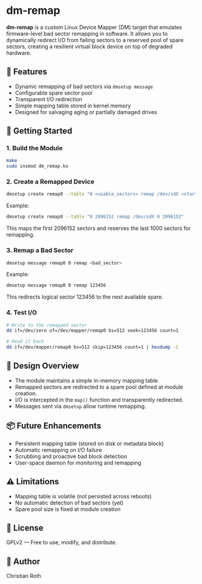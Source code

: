 # dm-remap

**dm-remap** is a custom Linux Device Mapper (DM) target that emulates firmware-level bad sector remapping in software. It allows you to dynamically redirect I/O from failing sectors to a reserved pool of spare sectors, creating a resilient virtual block device on top of degraded hardware.

## 🔧 Features

- Dynamic remapping of bad sectors via `dmsetup message`
- Configurable spare sector pool
- Transparent I/O redirection
- Simple mapping table stored in kernel memory
- Designed for salvaging aging or partially damaged drives

## 🚀 Getting Started

### 1. Build the Module

```bash  
make  
sudo insmod dm_remap.ko  
```

### 2. Create a Remapped Device

```bash  
dmsetup create remap0 --table "0 <usable_sectors> remap /dev/sdX <start_sector> <spare_start_sector>"  
```

Example:

```bash  
dmsetup create remap0 --table "0 2096152 remap /dev/sdX 0 2096152"  
```

This maps the first 2096152 sectors and reserves the last 1000 sectors for remapping.

### 3. Remap a Bad Sector

```bash  
dmsetup message remap0 0 remap <bad_sector>  
```

Example:

```bash  
dmsetup message remap0 0 remap 123456  
```

This redirects logical sector 123456 to the next available spare.

### 4. Test I/O

```bash  
# Write to the remapped sector  
dd if=/dev/zero of=/dev/mapper/remap0 bs=512 seek=123456 count=1  

# Read it back  
dd if=/dev/mapper/remap0 bs=512 skip=123456 count=1 | hexdump -C  
```

## 🧠 Design Overview

- The module maintains a simple in-memory mapping table.
- Remapped sectors are redirected to a spare pool defined at module creation.
- I/O is intercepted in the `map()` function and transparently redirected.
- Messages sent via `dmsetup` allow runtime remapping.

## 📦 Future Enhancements

- Persistent mapping table (stored on disk or metadata block)
- Automatic remapping on I/O failure
- Scrubbing and proactive bad block detection
- User-space daemon for monitoring and remapping

## ⚠️ Limitations

- Mapping table is volatile (not persisted across reboots)
- No automatic detection of bad sectors (yet)
- Spare pool size is fixed at module creation

## 📜 License

GPLv2 — Free to use, modify, and distribute.

## 👤 Author

Christian Roth
